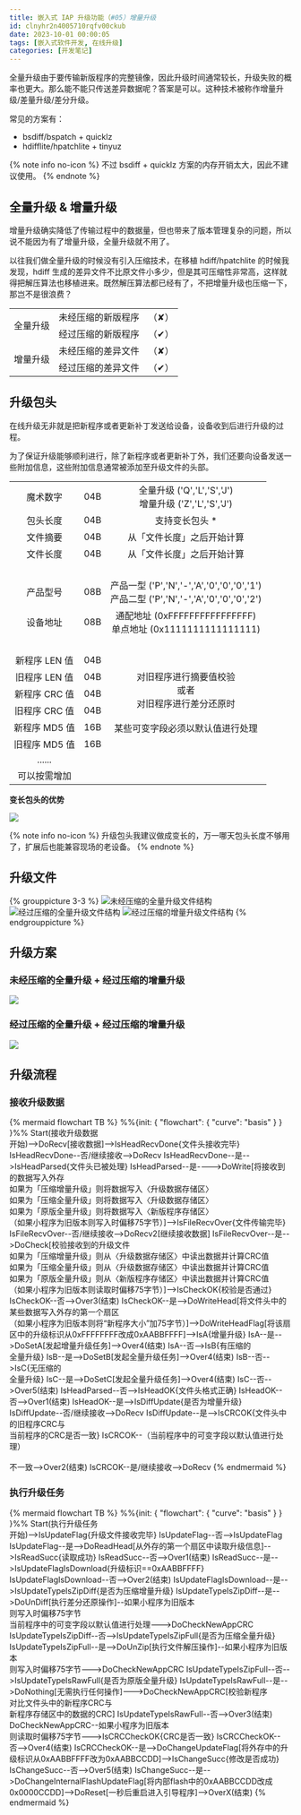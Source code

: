 ```yaml
---
title: 嵌入式 IAP 升级功能（#05）增量升级
id: clnyhr2n4005710rqfv00ckub
date: 2023-10-01 00:00:05
tags: [嵌入式软件开发, 在线升级]
categories: [开发笔记]
---
```


全量升级由于要传输新版程序的完整镜像，因此升级时间通常较长，升级失败的概率也更大。那么能不能只传送差异数据呢？答案是可以。这种技术被称作增量升级/差量升级/差分升级。

常见的方案有：

- bsdiff/bspatch + quicklz
- hdifflite/hpatchlite + tinyuz

{% note info no-icon %}
不过 bsdiff + quicklz 方案的内存开销太大，因此不建议使用。
{% endnote %}

## 全量升级 & 增量升级

增量升级确实降低了传输过程中的数据量，但也带来了版本管理复杂的问题，所以说不能因为有了增量升级，全量升级就不用了。

以往我们做全量升级的时候没有引入压缩技术，在移植 hdiff/hpatchlite 的时候我发现，hdiff 生成的差异文件不比原文件小多少，但是其可压缩性非常高，这样就得把解压算法也移植进来。既然解压算法都已经有了，不把增量升级也压缩一下，那岂不是很浪费？

<table>
<tbody>
<tr>
    <td align="center" rowspan="2">全量升级</td>
    <td align="center">未经压缩的新版程序</td>
    <td align="center">（✘）</td>
</tr>
<tr>
    <td align="center">经过压缩的新版程序</td>
    <td align="center">（✔）</td>
</tr>
<tr>
    <td align="center" rowspan="2">增量升级</td>
    <td align="center">未经压缩的差异文件</td>
    <td align="center">（✘）</td>
</tr>
<tr>
    <td align="center">经过压缩的差异文件</td>
    <td align="center">（✔）</td>
</tr>
</tbody>
</table>

<!-- more -->

## 升级包头

在线升级无非就是把新程序或者更新补丁发送给设备，设备收到后进行升级的过程。

为了保证升级能够顺利进行，除了新程序或者更新补丁外，我们还要向设备发送一些附加信息，这些附加信息通常被添加至升级文件的头部。

<table>
<tbody>
<tr>
    <td align="center">魔术数字</td>
    <td align="center">04B</td>
    <td align="center">全量升级 ('Q','L','S','J')<br>增量升级 ('Z','L','S','J')</td>
</tr>
<tr>
    <td align="center">包头长度</td>
    <td align="center">04B</td>
    <td align="center">支持变长包头 *</td>
</tr>
<tr>
    <td align="center">文件摘要</td>
    <td align="center">04B</td>
    <td align="center">从「文件长度」之后开始计算</td>
</tr>
<tr>
    <td align="center">文件长度</td>
    <td align="center">04B</td>
    <td align="center">从「文件长度」之后开始计算</td>
</tr>
<tr>
    <td align="center">　</td>
    <td align="center"></td>
    <td align="center"></td>
</tr>
<tr>
    <td align="center">产品型号</td>
    <td align="center">08B</td>
    <td align="center">产品一型 ('P','N','-','A','0','0','0','1')<br>产品二型 ('P','N','-','A','0','0','0','2')</td>
</tr>
<tr>
    <td align="center">设备地址</td>
    <td align="center">08B</td>
    <td align="center">通配地址 (0xFFFFFFFFFFFFFFFF)<br>单点地址 (0x1111111111111111)</td>
</tr>
<tr>
    <td align="center">　</td>
    <td align="center"></td>
    <td align="center"></td>
</tr>
<tr>
    <td align="center">新程序 LEN 值</td>
    <td align="center">04B</td>
    <td align="center" rowspan="6">对旧程序进行摘要值校验<br>或者<br>对旧程序进行差分还原时<br><br>某些可变字段必须以默认值进行处理</td>
</tr>
<tr>
    <td align="center">旧程序 LEN 值</td>
    <td align="center">04B</td>
</tr>
<tr>
    <td align="center">新程序 CRC 值</td>
    <td align="center">04B</td>
</tr>
<tr>
    <td align="center">旧程序 CRC 值</td>
    <td align="center">04B</td>
</tr>
<tr>
    <td align="center">新程序 MD5 值</td>
    <td align="center">16B</td>
</tr>
<tr>
    <td align="center">旧程序 MD5 值</td>
    <td align="center">16B</td>
</tr>
<tr>
    <td align="center">......</td>
    <td align="center"></td>
    <td align="center"></td>
</tr>
<tr>
    <td align="center">可以按需增加</td>
    <td align="center"></td>
    <td align="center"></td>
</tr>
</tbody>
</table>

**变长包头的优势**

![](update.head.scalable.png)

{% note info no-icon %}
升级包头我建议做成变长的，万一哪天包头长度不够用了，扩展后也能兼容现场的老设备。
{% endnote %}

## 升级文件

{% grouppicture 3-3 %}
![未经压缩的全量升级文件结构](clnyhr2n4005710rqfv00ckub/update.file.1.raw.full.png)
![经过压缩的全量升级文件结构](clnyhr2n4005710rqfv00ckub/update.file.2.zip.full.png)
![经过压缩的增量升级文件结构](clnyhr2n4005710rqfv00ckub/update.file.4.zip.diff.png)
{% endgrouppicture %}

## 升级方案

### 未经压缩的全量升级 + 经过压缩的增量升级

![](update.plan.1.raw.full+zip.diff.png)

### 经过压缩的全量升级 + 经过压缩的增量升级

![](update.plan.2.zip.full+zip.diff.png)

## 升级流程

### 接收升级数据

{% mermaid flowchart TB %}
%%{init: { "flowchart": { "curve": "basis" } } }%%
Start(接收升级数据<br>开始)-->DoRecv[接收数据]-->IsHeadRecvDone{文件头接收完毕}
IsHeadRecvDone--否/继续接收-->DoRecv
IsHeadRecvDone--是-->IsHeadParsed{文件头已被处理}
IsHeadParsed--是---->DoWrite[将接收到的数据写入外存<br>如果为「压缩增量升级」则将数据写入〈升级数据存储区〉<br>如果为「压缩全量升级」则将数据写入〈升级数据存储区〉<br>如果为「原版全量升级」则将数据写入〈新版程序存储区〉<br>（如果小程序为旧版本则写入时偏移75字节）]-->IsFileRecvOver{文件传输完毕}
IsFileRecvOver--否/继续接收-->DoRecv2[继续接收数据]
IsFileRecvOver--是-->DoCheck[校验接收到的升级文件<br>如果为「压缩增量升级」则从〈升级数据存储区〉中读出数据并计算CRC值<br>如果为「压缩全量升级」则从〈升级数据存储区〉中读出数据并计算CRC值<br>如果为「原版全量升级」则从〈新版程序存储区〉中读出数据并计算CRC值<br>（如果小程序为旧版本则读取时偏移75字节）]-->IsCheckOK{校验是否通过}
IsCheckOK--否-->Over3(结束)
IsCheckOK--是-->DoWriteHead[将文件头中的某些数据写入外存的第一个扇区<br>（如果小程序为旧版本则将“新程序大小”加75字节）]-->DoWriteHeadFlag[将该扇区中的升级标识从0xFFFFFFFF改成0xAABBFFFF]-->IsA{增量升级}
IsA--是-->DoSetA[发起增量升级任务]-->Over4(结束)
IsA--否-->IsB{有压缩的<br>全量升级}
IsB--是-->DoSetB[发起全量升级任务]-->Over4(结束)
IsB--否-->IsC{无压缩的<br>全量升级}
IsC--是-->DoSetC[发起全量升级任务]-->Over4(结束)
IsC--否-->Over5(结束)
IsHeadParsed--否-->IsHeadOK{文件头格式正确}
IsHeadOK--否-->Over1(结束)
IsHeadOK--是-->IsDiffUpdate{是否为增量升级}
IsDiffUpdate--否/继续接收-->DoRecv
IsDiffUpdate--是-->IsCRCOK{文件头中的旧程序CRC与<br>当前程序的CRC是否一致}
IsCRCOK--（当前程序中的可变字段以默认值进行处理）<br><br>不一致-->Over2(结束)
IsCRCOK--是/继续接收-->DoRecv
{% endmermaid %}

### 执行升级任务

{% mermaid flowchart TB %}
%%{init: { "flowchart": { "curve": "basis" } } }%%
Start(执行升级任务<br>开始)-->IsUpdateFlag{升级文件接收完毕}
IsUpdateFlag--否-->IsUpdateFlag
IsUpdateFlag--是-->DoReadHead[从外存的第一个扇区中读取升级信息]-->IsReadSucc{读取成功}
IsReadSucc--否-->Over1(结束)
IsReadSucc--是-->IsUpdateFlagIsDownload{升级标识==0xAABBFFFF}
IsUpdateFlagIsDownload--否-->Over2(结束)
IsUpdateFlagIsDownload--是-->IsUpdateTypeIsZipDiff{是否为压缩增量升级}
IsUpdateTypeIsZipDiff--是-->DoUnDiff[执行差分还原操作]--如果小程序为旧版本<br>则写入时偏移75字节<br>当前程序中的可变字段以默认值进行处理--->DoCheckNewAppCRC
IsUpdateTypeIsZipDiff--否-->IsUpdateTypeIsZipFull{是否为压缩全量升级}
IsUpdateTypeIsZipFull--是-->DoUnZip[执行文件解压操作]--如果小程序为旧版本<br>则写入时偏移75字节--->DoCheckNewAppCRC
IsUpdateTypeIsZipFull--否-->IsUpdateTypeIsRawFull{是否为原版全量升级}
IsUpdateTypeIsRawFull--是-->DoNothing[无需执行任何操作]--->DoCheckNewAppCRC[校验新程序<br>对比文件头中的新程序CRC与<br>新程序存储区中的数据的CRC]
IsUpdateTypeIsRawFull--否-->Over3(结束)
DoCheckNewAppCRC--如果小程序为旧版本<br>则读取时偏移75字节--->IsCRCCheckOK{CRC是否一致}
IsCRCCheckOK--否-->Over4(结束)
IsCRCCheckOK--是-->DoChangeUpdateFlag[将外存中的升级标识从0xAABBFFFF改为0xAABBCCDD]-->IsChangeSucc{修改是否成功}
IsChangeSucc--否-->Over5(结束)
IsChangeSucc--是-->DoChangeInternalFlashUpdateFlag[将内部flash中的0xAABBCCDD改成0x0000CCDD]-->DoReset[一秒后重启进入引导程序]-->OverX(结束)
{% endmermaid %}
